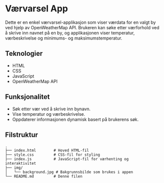 # Værvarsel App

Dette er en enkel værvarsel-applikasjon som viser værdata for en valgt by ved hjelp av OpenWeatherMap API. Brukeren kan søke etter værforhold ved å skrive inn navnet på en by, og applikasjonen viser temperatur, værbeskrivelse og minimums- og maksimumstemperatur.

## Teknologier

- HTML
- CSS
- JavaScript
- OpenWeatherMap API

## Funksjonalitet

- Søk etter vær ved å skrive inn bynavn.
- Vise temperatur og værbeskrivelse.
- Oppdaterer informasjonen dynamisk basert på brukerens søk.

## Filstruktur

```plaintext
.
├── index.html        # Hoved HTML-fil
├── style.css         # CSS-fil for styling
├── index.js          # JavaScript-fil for værhenting og interaktivitet
├── img/
│   └── background.jpg # Bakgrunnsbilde som brukes i appen
└── README.md         # Denne filen
